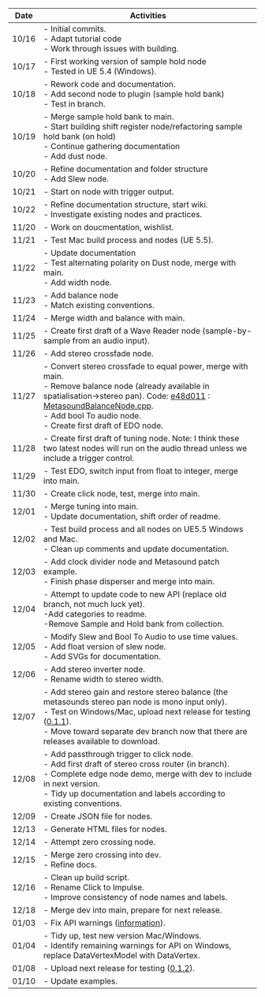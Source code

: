 | Date   | Activities                                                          |
|--------|---------------------------------------------------------------------|
| 10/16  | - Initial commits.<br>- Adapt tutorial code<br>- Work through issues with building. |
| 10/17  | - First working version of sample hold node<br>- Tested in UE 5.4 (Windows). |
| 10/18  | - Rework code and documentation.<br>- Add second node to plugin (sample hold bank)<br>- Test in branch. |
| 10/19  | - Merge sample hold bank to main.<br>- Start building shift register node/refactoring sample hold bank (on hold)<br>- Continue gathering documentation<br>- Add dust node. |
| 10/20  | - Refine documentation and folder structure<br>- Add Slew node. | 
| 10/21  | - Start on node with trigger output. |
| 10/22  | - Refine documentation structure, start wiki. <br>- Investigate existing nodes and practices. | 
| 11/20  | - Work on doucmentation, wishlist. | 
| 11/21  | - Test Mac build process and nodes (UE 5.5). |
| 11/22  | - Update documentation<br>- Test alternating polarity on Dust node, merge with main.<br>- Add width node. |
| 11/23  | - Add balance node<br>- Match existing conventions. |
| 11/24  | - Merge width and balance with main. |
| 11/25  | - Create first draft of a Wave Reader node (sample-by-sample from an audio input). |
| 11/26  | - Add stereo crossfade node. |
| 11/27  | - Convert stereo crossfade to equal power, merge with main.<br>- Remove balance node (already available in spatialisation->stereo pan). Code: [e48d011](https://github.com/matthewscharles/metasound-branches/commit/e48d011755f95b5e6f1e72648e1d3b9dfbc4392d) : [MetasoundBalanceNode.cpp](https://github.com/matthewscharles/metasound-branches/blob/e48d011755f95b5e6f1e72648e1d3b9dfbc4392d/Source/MetasoundBranches/Private/MetasoundBalanceNode.cpp).<br>- Add bool To audio node.<br>- Create first draft of EDO node.|
| 11/28  | - Create first draft of tuning node.  Note: I think these two latest nodes will run on the audio thread unless we include a trigger control.  |
| 11/29  | - Test EDO, switch input from float to integer, merge into main.  |
| 11/30  | - Create click node, test, merge into main.  |
| 12/01  | - Merge tuning into main.<br>- Update documentation, shift order of readme.  |
| 12/02  | - Test build process and all nodes on UE5.5 Windows and Mac.<br>- Clean up comments and update documentation.  |
| 12/03  | - Add clock divider node and Metasound patch example.<br>- Finish phase disperser and merge into main.  |
| 12/04  | - Attempt to update code to new API (replace old branch, not much luck yet).<br>-Add categories to readme.<br>-Remove Sample and Hold bank from collection.  |
| 12/05  | - Modify Slew and Bool To Audio to use time values.<br>- Add float version of slew node.<br>- Add SVGs for documentation.  |
| 12/06  | - Add stereo inverter node.<br>- Rename width to stereo width.  |
| 12/07  | - Add stereo gain and restore stereo balance (the metasounds stereo pan node is mono input only).<br>- Test on Windows/Mac, upload next release for testing ([0.1.1](https://github.com/matthewscharles/metasound-branches/releases/tag/v0.1.1-alpha)).<br>- Move toward separate dev branch now that there are releases available to download. |
| 12/08  | - Add passthrough trigger to click node.<br>- Add first draft of stereo cross router (in branch).<br>- Complete edge node demo, merge with dev to include in next version. <br>- Tidy up documentation and labels according to existing conventions. |
| 12/09  | - Create JSON file for nodes. |
| 12/13  | - Generate HTML files for nodes. |
| 12/14  | - Attempt zero crossing node. |
| 12/15  | - Merge zero crossing into dev.<br>- Refine docs. |
| 12/16  | - Clean up build script.<br>- Rename Click to Impulse.<br>- Improve consistency of node names and labels. |
| 12/18  | - Merge dev into main, prepare for next release. |
| 01/03  | - Fix API warnings ([information](https://github.com/matthewscharles/metasound-branches/issues/1#issuecomment-2569965131)). |
| 01/04  | - Tidy up, test new version Mac/Windows.<br>- Identify remaining warnings for API on Windows, replace DataVertexModel with DataVertex. |
| 01/08  | - Upload next release for testing ([0.1.2](https://github.com/matthewscharles/metasound-branches/releases/tag/v0.1.2-alpha)). |
| 01/10  | - Update examples. |